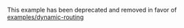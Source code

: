 This example has been deprecated and removed in favor of [examples/dynamic-routing](https://github.com/zeit/next.js/tree/canary/examples/dynamic-routing)
